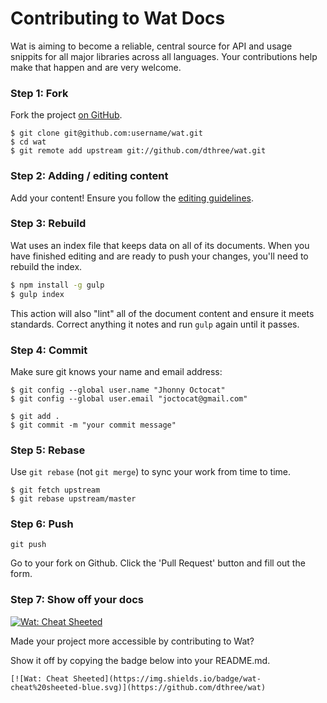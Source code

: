 # Contributing to Wat Docs

Wat is aiming to become a reliable, central source for API and usage snippits for all major libraries across all languages. Your contributions help make that happen and are very welcome.

### Step 1: Fork

Fork the project [on GitHub](https://github.com/dthree/wat).

```text
$ git clone git@github.com:username/wat.git
$ cd wat
$ git remote add upstream git://github.com/dthree/wat.git
```

### Step 2: Adding / editing content

Add your content! Ensure you follow the [editing guidelines](https://github.com/dthree/wat/blob/master/editing.md).

### Step 3: Rebuild

Wat uses an index file that keeps data on all of its documents. When you have finished editing and are ready to push your changes, you'll need to rebuild the index.

```bash
$ npm install -g gulp
$ gulp index
```
This action will also "lint" all of the document content and ensure it meets standards. Correct anything it notes and run `gulp` again until it passes.

### Step 4: Commit

Make sure git knows your name and email address:

```text
$ git config --global user.name "Jhonny Octocat"
$ git config --global user.email "joctocat@gmail.com"
```

```
$ git add .
$ git commit -m "your commit message"
```

### Step 5: Rebase

Use `git rebase` (not `git merge`) to sync your work from time to time.

```text
$ git fetch upstream
$ git rebase upstream/master
```

### Step 6: Push

```text
git push
```

Go to your fork on Github. Click the 'Pull Request' button and fill out the form.

### Step 7: Show off your docs

[![Wat: Cheat Sheeted](https://img.shields.io/badge/wat-cheat%20sheeted-blue.svg)](https://github.com/dthree/wat)

Made your project more accessible by contributing to Wat? 

Show it off by copying the badge below into your README.md.

```
[![Wat: Cheat Sheeted](https://img.shields.io/badge/wat-cheat%20sheeted-blue.svg)](https://github.com/dthree/wat)
```
